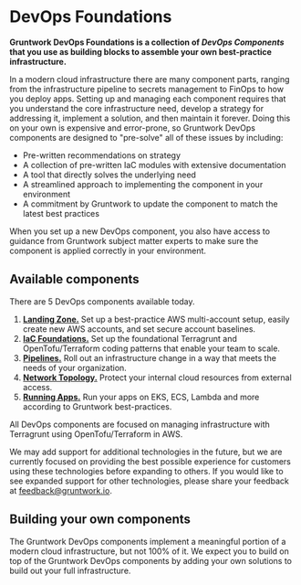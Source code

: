 # DevOps Foundations

**Gruntwork DevOps Foundations is a collection of _DevOps Components_ that you use as building blocks to assemble your own best-practice infrastructure.**

In a modern cloud infrastructure there are many component parts, ranging from the infrastructure pipeline to secrets management to FinOps to how you deploy apps. Setting up and managing each component requires that you understand the core infrastructure need, develop a strategy for addressing it, implement a solution, and then maintain it forever. Doing this on your own is expensive and error-prone, so Gruntwork DevOps components are designed to "pre-solve" all of these issues by including:

- Pre-written recommendations on strategy
- A collection of pre-written IaC modules with extensive documentation
- A tool that directly solves the underlying need
- A streamlined approach to implementing the component in your environment
- A commitment by Gruntwork to update the component to match the latest best practices

When you set up a new DevOps component, you also have access to guidance from Gruntwork subject matter experts to make sure the component is applied correctly in your environment.

## Available components

There are 5 DevOps components available today.

1. **[Landing Zone.](../landing-zone)** Set up a best-practice AWS multi-account setup, easily create new AWS accounts, and set secure account baselines.
2. **[IaC Foundations.](../iac-foundations)** Set up the foundational Terragrunt and OpenTofu/Terraform coding patterns that enable your team to scale.
3. **[Pipelines.](../pipelines)** Roll out an infrastructure change in a way that meets the needs of your organization.
4. **[Network Topology.](../network-topology)** Protect your internal cloud resources from external access.
5. **[Running Apps.](../running-apps)** Run your apps on EKS, ECS, Lambda and more according to Gruntwork best-practices.

All DevOps components are focused on managing infrastructure with Terragrunt using OpenTofu/Terraform in AWS.

We may add support for additional technologies in the future, but we are currently focused on providing the best possible experience for customers using these technologies before expanding to others. If you would like to see expanded support for other technologies, please share your feedback at <feedback@gruntwork.io>.

## Building your own components

The Gruntwork DevOps components implement a meaningful portion of a modern cloud infrastructure, but not 100% of it. We expect you to build on top of the Gruntwork DevOps components by adding your own solutions to build out your full infrastructure.


<!-- ##DOCS-SOURCER-START
{
  "sourcePlugin": "local-copier",
  "hash": "24867ee924324c406fd65f36f16b943f"
}
##DOCS-SOURCER-END -->
